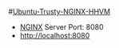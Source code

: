 #[Ubuntu-Trusty-NGINX-HHVM](https://github.com/FoxCouncil/Hostel/tree/master/Ubuntu-Trusty-NGINX-HHVM)

+ [NGINX](https://www.nginx.com/) Server Port: 8080
+ [http://localhost:8080](http://localhost:8080)

